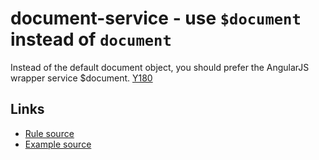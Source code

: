 <!-- WARNING: Generated documentation. Edit docs and examples in the rule and examples file ('rules/document-service.js', 'examples/document-service.js'). -->

# document-service - use `$document` instead of `document`

Instead of the default document object, you should prefer the AngularJS wrapper service $document.
[Y180](https://github.com/johnpapa/angular-styleguide#style-y180)

## Links

* [Rule source](../rules/document-service.js)
* [Example source](../examples/document-service.js)
